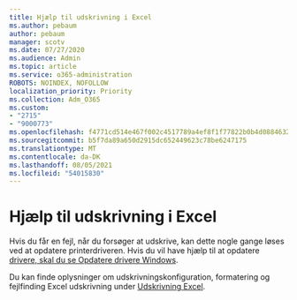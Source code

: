 ```yaml
---
title: Hjælp til udskrivning i Excel
ms.author: pebaum
author: pebaum
manager: scotv
ms.date: 07/27/2020
ms.audience: Admin
ms.topic: article
ms.service: o365-administration
ROBOTS: NOINDEX, NOFOLLOW
localization_priority: Priority
ms.collection: Adm_O365
ms.custom:
- "2715"
- "9000773"
ms.openlocfilehash: f4771cd514e467f002c4517789a4ef8f1f77822b0b4d0884632cafb98b60e470
ms.sourcegitcommit: b5f7da89a650d2915dc652449623c78be6247175
ms.translationtype: MT
ms.contentlocale: da-DK
ms.lasthandoff: 08/05/2021
ms.locfileid: "54015830"
---
```

# <a name="help-with-printing-in-excel"></a>Hjælp til udskrivning i Excel

Hvis du får en fejl, når du forsøger at udskrive, kan dette nogle gange løses ved at opdatere printerdriveren. Hvis du vil have hjælp til at opdatere [drivere, skal du se Opdatere drivere Windows](https://support.microsoft.com/help/4028443/windows-10-update-drivers).

Du kan finde oplysninger om udskrivningskonfiguration, formatering og fejlfinding Excel udskrivning under [Udskrivning Excel](https://support.office.com/client/9785e791-de6f-48dd-9b0d-899d75c33d69).